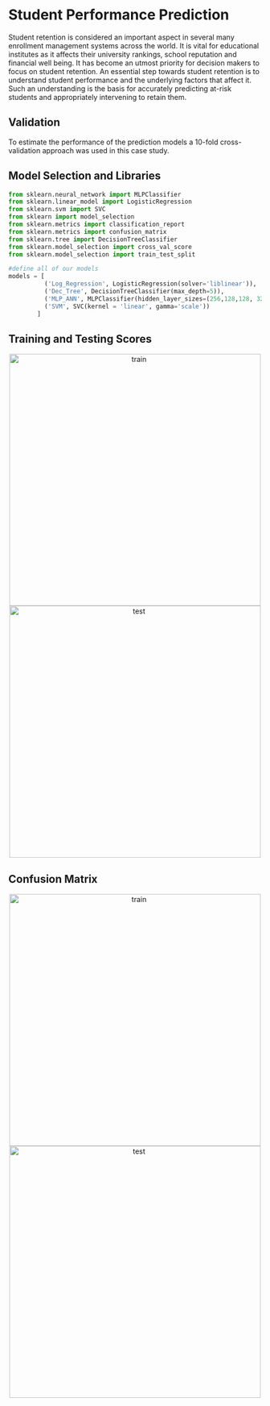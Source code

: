 # Student Performance Prediction

Student retention is considered an important aspect in several many enrollment management systems across the world. It is vital for educational institutes as it affects their university rankings, school reputation and financial well being. It has become an utmost priority for decision makers to focus on student retention. An essential step towards student retention is to understand student performance and the underlying factors that affect it. Such an understanding is the basis for accurately predicting at-risk students and appropriately intervening to retain them.


## Validation

To estimate the performance of the prediction models a 10-fold cross-validation approach was used in this case study.


## Model Selection and Libraries

```python
from sklearn.neural_network import MLPClassifier
from sklearn.linear_model import LogisticRegression
from sklearn.svm import SVC
from sklearn import model_selection
from sklearn.metrics import classification_report
from sklearn.metrics import confusion_matrix
from sklearn.tree import DecisionTreeClassifier
from sklearn.model_selection import cross_val_score
from sklearn.model_selection import train_test_split

#define all of our models
models = [
          ('Log_Regression', LogisticRegression(solver='liblinear')), 
          ('Dec_Tree', DecisionTreeClassifier(max_depth=5)),
          ('MLP_ANN', MLPClassifier(hidden_layer_sizes=(256,128,128, 32),activation="relu",random_state=1)),
          ('SVM', SVC(kernel = 'linear', gamma='scale'))
        ]


```

## Training and Testing Scores

<p align="center">
  <img src="https://github.com/haxamxam/student_performance/blob/main/student_performance.png" width="500" title="train">
  <img src="https://github.com/haxamxam/student_performance/blob/main/student_performance_1.png" width="500" alt="test">
</p>

## Confusion Matrix

<p align="center">
  <img src="https://github.com/haxamxam/student_performance/blob/main/confusion.png" width="500" title="train">
  <img src="https://github.com/haxamxam/student_performance/blob/main/confusion_1.png" width="500" alt="test">
</p>
